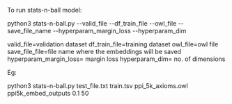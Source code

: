 To run stats-n-ball model:

python3 stats-n-ball.py --valid_file --df_train_file --owl_file --save_file_name --hyperparam_margin_loss --hyperparam_dim

valid_file=validation dataset
df_train_file=training dataset
owl_file=owl file
save_file_file=file name where the embeddings will be saved
hyperparam_margin_loss= margin loss
hyperparam_dim= no. of dimensions

Eg:


python3 stats-n-ball.py test_file.txt train.tsv ppi_5k_axioms.owl ppi5k_embed_outputs 0.1 50

